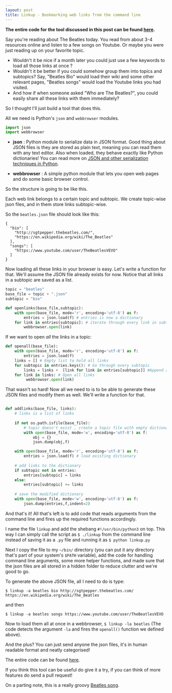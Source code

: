 ```yaml
---
layout: post
title: Linkup - Bookmarking web links from the command line
---
```




**The entire code for the tool discussed in this post can be found [here](https://github.com/kaushiksk/linkup).**


Say you're reading about The Beatles today. You read from about 3-4 resources online and listen to a few songs on Youtube. Or maybe you were just reading up on your favorite topic.

-  Wouldn't it be nice if a month later you could just use a few keywords to load all those links at once ?
-  Wouldn't it be better if you could somehow group them into topics and subtopics? Say, "Beatles Bio" would load their wiki and some other relevant pages, "Beatles songs" would load the Youtube links you had visited.
- And how if when someone asked "Who are The Beatles?", you could easily share all these links with them immediately?


So I thought I'll just build a tool that does this. 

All we need is Python's `json` and `webbrowser` modules.

```python
import json
import webbrowser
```

- **json** : Python module to serialize data in JSON format. Good thing about JSON files is they are stored as plain text, meaning you can read them with any text editor. Also when loaded, they behave exactly like Python dictionaries! You can read more on [JSON and other serialization techniques in Python](http://www.diveintopython3.net/serializing.html).

- **webbrowser** : A simple python module that lets you open web pages and do some basic browser control.

So the structure is going to be like this.  

Each web link belongs to a certain topic and subtopic. We create topic-wise json files, and in them store links subtopic-wise.

So the `beatles.json` file should look like this:
```
{
  "bio": [
    "http://sgtpepper.thebeatles.com/",
    "https://en.wikipedia.org/wiki/The_Beatles"
  ],
  "songs": [
    "https://www.youtube.com/user/TheBeatlesVEVO"
  ]
}
```

Now loading all these links in your browser is easy. Let's write a function for that. We'll assume the JSON file already exists for now. Notice that all links in a subtopic are saved as a list.

```python
topic = "beatles"
base_file = topic + ".json"
subtopic = "bio"

def openlinks(base_file,subtopic):
    with open(base_file, mode='r', encoding='utf-8') as f:
        entries = json.load(f) # entries is now a dictionary
    for link in entries[subtopic]: # iterate through every link in subtopic
        webbrowser.open(link)
```
If we want to open *all* the links in a topic:

```python
def openall(base_file):
    with open(base_file, mode='r', encoding='utf-8') as f:
        entries = json.load(f)
    links = [] # Empty list to hold all links
    for subtopic in entries.keys(): # Go through every subtopic
        links = links +  [link for link in entries[subtopic]] #Append all links to a single link
    for link in links: # Open all links
    	 webbrowser.open(link) 
```
That wasn't so hard! Now all we need to is to be able to generate these JSON files and modify them as well. We'll write a function for that.

```python

def addlinks(base_file, links):
    # links is a list of links
    
    if not os.path.isfile(base_file):
        # topic doesn't exist , create a topic file with empty dictionary
        with open(base_file, mode='w', encoding='utf-8') as f:
            obj = {}
            json.dump(obj,f)

    with open(base_file, mode='r', encoding='utf-8') as f: 
        entries = json.load(f) # load existing dictionary
    
    # add links to the dictionary
    if subtopic not in entries:
        entries[subtopic] = links
    else:
        entries[subtopic] += links
        
    # save the modified dictionary
    with open(base_file, mode='w', encoding='utf-8') as f:
        json.dump(entries,f,indent=2)
```

And that's it! All that's left is to add code that reads arguments from the command line and fires up the required functions accordingly.

I name the file `linkup` and add the shebang `#!/usr/bin/python3` on top. This way I can simply call the script as `$ ./linkup` from the command line instead of saving it as a `.py` file and running it as `$ python linkup.py`

Next I copy the file to my `~/bin/` directory (you can put it any directory that's part of your system's `$PATH` variable), add the code for handling command line arguments, some more helper functions, and made sure that the json files are all stored in a hidden folder to reduce clutter and we're good to go.

To generate the above JSON file, all I need to do is type:

`$ linkup -a beatles bio http://sgtpepper.thebeatles.com/ https://en.wikipedia.org/wiki/The_Beatles`

and then 

`$ linkup -a beatles songs https://www.youtube.com/user/TheBeatlesVEVO`

Now to load them all at once in a webbrowser,
`$ linkup -la beatles`
  (The code detects the argument `-la` and fires the `openall()` function we defined above).
  
And the plus? You can just send anyone the json files, it's in human readable format and neatly categorised!

The entire code can be found [here](https://github.com/kaushiksk/linkup).

If you think this tool can be useful do give it a try, if you can think of more features do send a pull request!

On a parting note, this is a really groovy [Beatles song](https://www.youtube.com/watch?v=NCtzkaL2t_Y).



